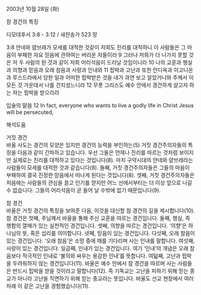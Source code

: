 2003년 10월 28일 (화)

참 경건의 특징



디모데후서 3:8 - 3:12 / 새찬송가 523 장


3:8 얀네와 얌브레가 모세를 대적한 것같이 저희도 진리를 대적하니 이 사람들은 그 마음이 부패한 자요 믿음에 관하여는 버리운 자들이라
9 그러나 저희가 더 나가지 못할 것은 저 두 사람의 된 것과 같이 저희 어리석음이 드러날 것임이니라
10 나의 교훈과 행실과 의향과 믿음과 오래 참음과 사랑과 인내와
11 핍박과 고난과 또한 안디옥과 이고니온과 루스드라에서 당한 일과 어떠한 핍박받은 것을 네가 과연 보고 알았거니와 주께서 이 모든 것 가운데서 나를 건지셨느니라
12 무릇 그리스도 예수 안에서 경건하게 살고자 하는 자는 핍박을 받으리라

입술의 말씀
12 In fact, everyone who wants to live a godly life in Christ Jesus will be persecuted,

해석도움





거짓 경건  
바울 사도는 경건의 모양은 있지만 경건의 능력을 부인하는(5) 거짓 경건주의자들의 특징을 다음과 같이 간파하고 있습니다. 우선 그들은 언제나 진리를 따르는 것처럼 보이지만 실제로는 진리를 대적하고 있다는 것입니다(8). 마치 구약시대의 얀네와 얌브레라는 사람들이 모세를 대적한 것과 같습니다(8). 둘째, 거짓 경건주의자들은 그들의 마음이 부패하여 결국 진정한 믿음에서 떠나게 된다는 것입니다(8). 셋째, 거짓 경건주의자들은 처음에는 사람들의 관심을 끌고 인기를 얻지만 어느 선에서부터는 더 이상 앞으로 나갈 수 없습니다. 그들의 어리석음이 곧 들어 날 수밖에 없기 때문입니다(9).  

참 경건  
바울은 거짓 경건의 특징을 보여준 다음, 이것을 대신할 참 경건의 길을 제시합니다(10). 참 경건은 첫째, 주님께서 바울을 통해 주신 교훈을 따르는 경건입니다. 둘째, 행실, 즉 행함의 열매가 있는 실천적인 경건입니다. 셋째, 의향을 따르는 경건입니다. ‘의향’은 하나님의 뜻, 혹은 섭리를 의미합니다. 넷째, 믿음이 있는 경건입니다. 다섯째, 오래 참음이 있는 경건입니다. ‘오래 참음’은 소망 중에 때를 기다리며 사는 인내를 말합니다. 여섯째, 사랑이 있는 경건입니다. 일곱째, 인내가 있는 경건입니다. 여기 ‘인내’의 개념은 오래 참음보다 적극적인 인내로 ‘불의와 싸우는 용감한 인내’를 뜻합니다. 여덟째, 고난과 핍박을 두려워하지 않는 경건입니다(11). 바울은 예수 안에서 참 경건을 따르며 사는 사람들은 반드시 핍박을 받을 것이라고 말합니다(12). 즉 기독교는 고난을 피하기 위해 믿는 종교가 아니라 고난을 직면하기 위해 믿는 종교라는 뜻입니다. 바울도 선교 현장에서 여러 차례 이 같은 고난을 경험했습니다(11).